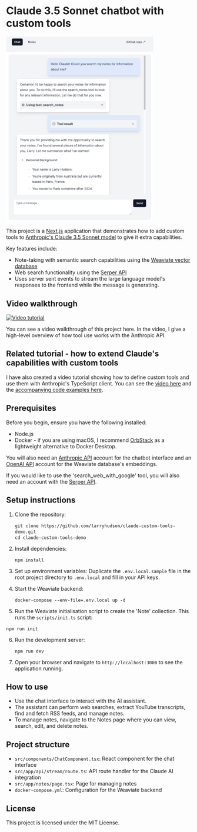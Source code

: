 # Claude 3.5 Sonnet chatbot with custom tools

<img src="./docs/screenshot.png" alt="Screenshot of chatbot interface" width="400">

This project is a [Next.js](https://nextjs.org/) application that demonstrates how to add custom tools to [Anthropic's Claude 3.5 Sonnet model](https://www.anthropic.com/news/claude-3-5-sonnet) to give it extra capabilities.

Key features include:
- Note-taking with semantic search capabilities using the [Weaviate vector database](https://weaviate.io/)
- Web search functionality using the [Serper API](https://serper.dev/)
- Uses server sent events to stream the large language model's responses to the frontend while the message is generating.

## Video walkthrough

[![Video tutorial](https://img.youtube.com/vi/3EqjKtwCM_E/0.jpg)](https://www.youtube.com/watch?v=3EqjKtwCM_E)

You can see a video walkthrough of this project here. In the video, I give a high-level overview of how tool use works with the Anthropic API.


## Related tutorial - how to extend Claude's capabilities with custom tools

I have also created a video tutorial showing how to define custom tools and use them with Anthropic's TypeScript client. You can see the [video here](https://www.youtube.com/watch?v=C-fyjyv7xpE) and the [accompanying code examples here](https://github.com/larryhudson/claude-custom-tools-typescript).

## Prerequisites

Before you begin, ensure you have the following installed:
- Node.js 
- Docker - if you are using macOS, I recommend [OrbStack](https://orbstack.dev/) as a lightweight alternative to Docker Desktop.

You will also need an [Anthropic API](https://console.anthropic.com/) account for the chatbot interface and an [OpenAI API](https://platform.openai.com/) account for the Weaviate database's embeddings.

If you would like to use the 'search_web_with_google' tool, you will also need an account with the [Serper API](https://serper.dev/).

## Setup instructions

1. Clone the repository:
   ```
   git clone https://github.com/larryhudson/claude-custom-tools-demo.git
   cd claude-custom-tools-demo
   ```

2. Install dependencies:
   ```
   npm install
   ```

3. Set up environment variables: Duplicate the `.env.local.sample` file in the root project directory to `.env.local` and fill in your API keys.

4. Start the Weaviate backend:
   ```
   docker-compose --env-file=.env.local up -d
   ```

5. Run the Weaviate initialisation script to create the 'Note' collection. This runs the `scripts/init.ts` script:
```
npm run init
```

6. Run the development server:
   ```
   npm run dev
   ```

7. Open your browser and navigate to `http://localhost:3000` to see the application running.

## How to use

- Use the chat interface to interact with the AI assistant.
- The assistant can perform web searches, extract YouTube transcripts, find and fetch RSS feeds, and manage notes.
- To manage notes, navigate to the Notes page where you can view, search, edit, and delete notes.

## Project structure

- `src/components/ChatComponent.tsx`: React component for the chat interface
- `src/app/api/stream/route.ts`: API route handler for the Claude AI integration
- `src/app/notes/page.tsx`: Page for managing notes
- `docker-compose.yml`: Configuration for the Weaviate backend

## License

This project is licensed under the MIT License.
